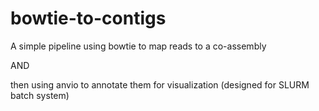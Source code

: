 # bowtie-to-contigs
A simple pipeline using bowtie to map reads to a co-assembly

AND

then using anvio to annotate them for visualization (designed for SLURM batch system)


